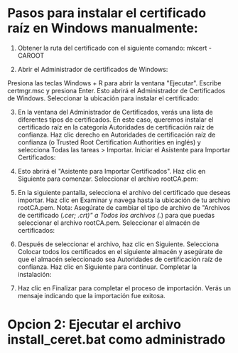 # Pasos para instalar el certificado raíz en Windows manualmente:
1. Obtener la ruta del certificado con el siguiente comando: mkcert -CAROOT

2. Abrir el Administrador de certificados de Windows:

Presiona las teclas Windows + R para abrir la ventana "Ejecutar".
Escribe certmgr.msc y presiona Enter. Esto abrirá el Administrador de Certificados de Windows.
Seleccionar la ubicación para instalar el certificado:

3. En la ventana del Administrador de Certificados, verás una lista de diferentes tipos de certificados. En este caso, queremos instalar el certificado raíz en la categoría Autoridades de certificación raíz de confianza.
Haz clic derecho en Autoridades de certificación raíz de confianza (o Trusted Root Certification Authorities en inglés) y selecciona Todas las tareas > Importar.
Iniciar el Asistente para Importar Certificados:

4. Esto abrirá el "Asistente para Importar Certificados".
Haz clic en Siguiente para comenzar.
Seleccionar el archivo rootCA.pem:

5. En la siguiente pantalla, selecciona el archivo del certificado que deseas importar.
Haz clic en Examinar y navega hasta la ubicación de tu archivo rootCA.pem.
Nota: Asegúrate de cambiar el tipo de archivo de "Archivos de certificado (*.cer; *.crt)" a Todos los archivos (*.*) para que puedas seleccionar el archivo rootCA.pem.
Seleccionar el almacén de certificados:

6. Después de seleccionar el archivo, haz clic en Siguiente.
Selecciona Colocar todos los certificados en el siguiente almacén y asegúrate de que el almacén seleccionado sea Autoridades de certificación raíz de confianza.
Haz clic en Siguiente para continuar.
Completar la instalación:

7. Haz clic en Finalizar para completar el proceso de importación.
Verás un mensaje indicando que la importación fue exitosa.

# Opcion 2: Ejecutar el archivo install_ceret.bat como administrado